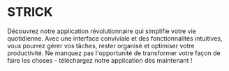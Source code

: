 # STRICK
Découvrez notre application révolutionnaire qui simplifie votre vie quotidienne. Avec une interface conviviale et des fonctionnalités intuitives, vous pourrez gérer vos tâches, rester organisé et optimiser votre productivité. Ne manquez pas l'opportunité de transformer votre façon de faire les choses - téléchargez notre application dès maintenant !
